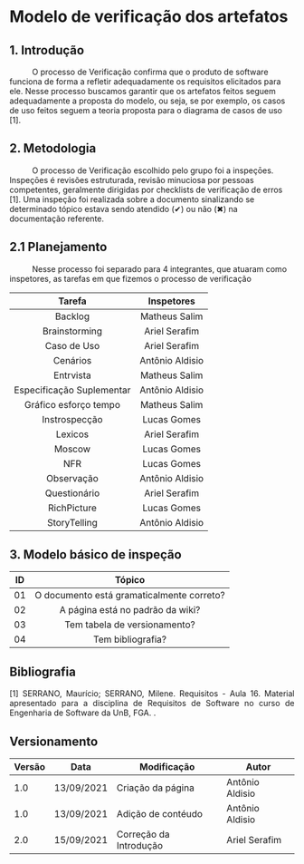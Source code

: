 # Modelo de verificação dos artefatos

## 1. Introdução
<p style="text-indent: 40px; align="justify">
O processo de Verificação confirma que o produto de software funciona de forma a refletir adequadamente os requisitos elicitados para ele. Nesse processo buscamos garantir que os artefatos feitos seguem adequadamente a proposta do modelo, ou seja, se por exemplo, os casos de uso feitos seguem a teoria proposta para o diagrama de casos de uso [1].
</p>



## 2. Metodologia 
<p style="text-indent: 40px; align="justify">
O processo de Verificação escolhido pelo grupo foi a inspeçōes. Inspeçōes é  revisões estruturada, revisão minuciosa por pessoas competentes, geralmente dirigidas por checklists de verificação de erros [1].
Uma inspeção foi realizada sobre a documento sinalizando se determinado tópico estava sendo atendido (&#10004) ou não (&#10006) na documentação referente.
</p>

## 2.1 Planejamento

<p style="text-indent: 40px; align="justify">
Nesse processo foi separado para 4 integrantes, que atuaram como inspetores, as tarefas em que fizemos o processo de verificação
</p>

<center>

| Tarefa | Inspetores |
|:--:|:--:|
| Backlog | Matheus Salim |
| Brainstorming|Ariel Serafim |
| Caso de Uso| Ariel Serafim |
| Cenários| Antônio Aldisio|
| Entrvista| Matheus Salim |
| Especificação Suplementar| Antônio Aldisio|
| Gráfico esforço tempo|  Matheus Salim |
| Instrospecção| Lucas Gomes |
| Lexicos|Ariel Serafim |
| Moscow| Lucas Gomes |
| NFR | Lucas Gomes |
| Observação| Antônio Aldisio|
| Questionário| Ariel Serafim |
| RichPicture| Lucas Gomes |
| StoryTelling | Antônio Aldisio|


</center>


## 3. Modelo básico de inspeção

<center>

| ID| Tópico |
|:--:|:--:|
| 01 | O documento está gramaticalmente correto? |
| 02 | A página está no padrão da wiki? |
| 03 | Tem tabela de versionamento? |
| 04 | Tem bibliografia? |

</center>

## Bibliografia <a id="Bibliografia"></a>
<p align = "justify"> [1] SERRANO, Maurício; SERRANO, Milene. Requisitos - Aula 16. Material apresentado para a disciplina de Requisitos de Software no curso de Engenharia de Software da UnB, FGA. </a> .</p>

## Versionamento
<center>

| Versão | Data | Modificação | Autor |
|--|--|--|--|
| 1.0 | 13/09/2021 | Criação da página | Antônio Aldisio |
| 1.0 | 13/09/2021 | Adição de contéudo | Antônio Aldisio |
| 2.0 | 15/09/2021 | Correção da Introdução | Ariel Serafim |
</center>